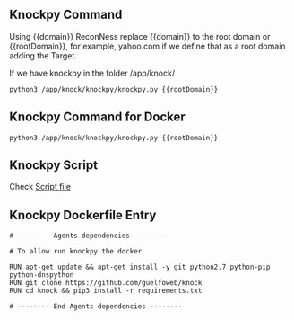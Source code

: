## Knockpy Command

Using {{domain}} ReconNess replace {{domain}} to the root domain or {{rootDomain}}, for example, yahoo.com if we define that as a root domain adding the Target.

If we have knockpy in the folder /app/knock/

```
python3 /app/knock/knockpy/knockpy.py {{rootDomain}}
```

## Knockpy Command for Docker
 
```
python3 /app/knock/knockpy/knockpy.py {{rootDomain}}
```

## Knockpy Script

Check [Script file](https://github.com/reconness/reconness-agents/blob/master/Knockpy/Script)

## Knockpy Dockerfile Entry

```
# -------- Agents dependencies -------- 

# To allow run knockpy the docker

RUN apt-get update && apt-get install -y git python2.7 python-pip python-dnspython
RUN git clone https://github.com/guelfoweb/knock
RUN cd knock && pip3 install -r requirements.txt

# -------- End Agents dependencies -------- 
```
